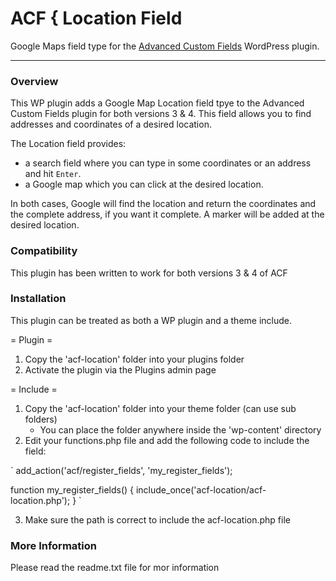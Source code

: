 # ACF { Location Field

Google Maps field type for the [Advanced Custom Fields](http://wordpress.org/extend/plugins/advanced-custom-fields/) WordPress plugin.

-----------------------

### Overview

This WP plugin adds a Google Map Location field tpye to the Advanced Custom Fields plugin for both versions 3 & 4. This field allows you to find addresses and coordinates of a desired location.

The Location field provides:

* a search field where you can type in some coordinates or an address and hit `Enter`. 
* a Google map which you can click at the desired location.

In both cases, Google will find the location and return the coordinates and the complete address, if you want it complete. A marker will be added at the desired location.


### Compatibility

This plugin has been written to work for both versions 3 & 4 of ACF


### Installation

This plugin can be treated as both a WP plugin and a theme include.

= Plugin =
1. Copy the 'acf-location' folder into your plugins folder
2. Activate the plugin via the Plugins admin page

= Include =
1. Copy the 'acf-location' folder into your theme folder (can use sub folders)
   * You can place the folder anywhere inside the 'wp-content' directory
2. Edit your functions.php file and add the following code to include the field:

`
add_action('acf/register_fields', 'my_register_fields');

function my_register_fields()
{
	include_once('acf-location/acf-location.php');
}
`

3. Make sure the path is correct to include the acf-location.php file


### More Information

Please read the readme.txt file for mor information